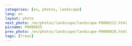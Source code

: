 ```yaml
---
categories: [en, photos, landscape]
lang: en
layout: photo
next_photo: /en/photos/landscape/landscape-P0000212.html
picname: P0000025
prev_photo: /en/photos/landscape/landscape-P0000028.html
tags: [Trees]
---
```

